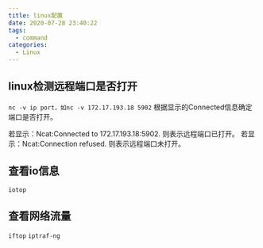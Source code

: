 ```yaml
---
title: linux配置
date: 2020-07-28 23:40:22
tags:
  - command
categories:
  - Linux
---
```

## linux检测远程端口是否打开

`nc -v ip port，如nc -v 172.17.193.18 5902`
根据显示的Connected信息确定端口是否打开。

若显示：Ncat:Connected to 172.17.193.18:5902.
则表示远程端口已打开。
若显示：Ncat:Connection refused.
则表示远程端口未打开。

## 查看io信息

`iotop`

## 查看网络流量

`iftop`
`iptraf-ng`